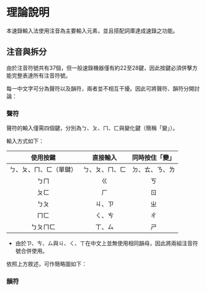 # 理論說明

本速錄輸入法使用注音為主要輸入元素，並且搭配詞庫達成速錄之功能。

## 注音與拆分

由於注音符號共有37個，但一般速錄機器僅有約22至28鍵，因此按鍵必須併擊方能完整表達所有注音符號。

每一中文字可分為聲符以及韻符，兩者並不相互干擾。因此可將聲符、韻符分開討論：

### 聲符

聲符的輸入僅需四個鍵，分別為ㄅ、ㄆ、ㄇ、ㄈ與變化鍵（簡稱「變」）。

輸入方式如下：

|        使用按鍵        |    直接輸入    | 同時按住「變」 |
| :--------------------: | :------------: | :------------: |
| ㄅ、ㄆ、ㄇ、ㄈ（單鍵） | ㄅ、ㄆ、ㄇ、ㄈ | ㄉ、ㄊ、ㄋ、ㄌ |
|          ㄅㄇ          |       ㄍ       |       ㄎ       |
|          ㄆㄈ          |       ㄏ       |       ㄖ       |
|          ㄅㄆ          |     ㄐ、ㄗ     |       ㄓ       |
|          ㄇㄈ          |     ㄑ、ㄘ     |       ㄔ       |
|        ㄅㄆㄇㄈ        |     ㄒ、ㄙ     |       ㄕ       |

* 由於ㄗ、ㄘ、ㄙ與ㄐ、ㄑ、ㄒ在中文上並無使用相同韻母，因此將兩組注音符號合併使用。

依照上方敘述，可作簡略圖如下：



### 韻符

